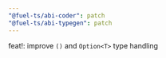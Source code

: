 ```yaml
---
"@fuel-ts/abi-coder": patch
"@fuel-ts/abi-typegen": patch
---
```


feat!: improve `()` and `Option<T>` type handling
